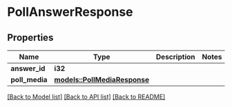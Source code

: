 # PollAnswerResponse

## Properties

Name | Type | Description | Notes
------------ | ------------- | ------------- | -------------
**answer_id** | **i32** |  | 
**poll_media** | [**models::PollMediaResponse**](PollMediaResponse.md) |  | 

[[Back to Model list]](../README.md#documentation-for-models) [[Back to API list]](../README.md#documentation-for-api-endpoints) [[Back to README]](../README.md)


